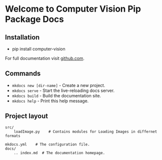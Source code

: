 # Welcome to Computer Vision Pip Package Docs


## Installation
* pip install computer-vision 

For full documentation visit [github.com](https://github.com/nishgaba-ai/computer-vision/blob/master/docs/index.md).

## Commands

* `mkdocs new [dir-name]` - Create a new project.
* `mkdocs serve` - Start the live-reloading docs server.
* `mkdocs build` - Build the documentation site.
* `mkdocs help` - Print this help message.

## Project layout

    src/
        loadImage.py    # Contains modules for Loading Images in differnet formats

    mkdocs.yml    # The configuration file.
    docs/
        .. index.md  # The documentation homepage.
